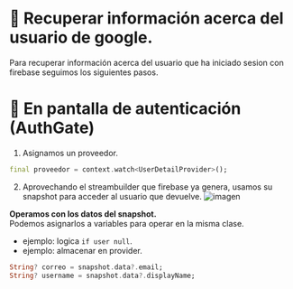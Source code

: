 # 📌 Recuperar información acerca del usuario de google.
Para recuperar información acerca del usuario que ha iniciado sesion con firebase seguimos los siguientes pasos.   

# 🔸 En pantalla de autenticación (AuthGate)
1. Asignamos un proveedor.
```dart
final proveedor = context.watch<UserDetailProvider>();

```
    
2. Aprovechando el streambuilder que firebase ya genera, usamos su snapshot para acceder al usuario que devuelve.
![imagen](https://github.com/user-attachments/assets/a1e2a294-e4f8-4cb9-8c62-0856eb8178b1)

**Operamos con los datos del snapshot.**   
Podemos asignarlos a variables para operar en la misma clase.   
- ejemplo: logica `if user null`.
- ejemplo: almacenar en provider.
    
```dart
String? correo = snapshot.data?.email;
String? username = snapshot.data?.displayName;
```
